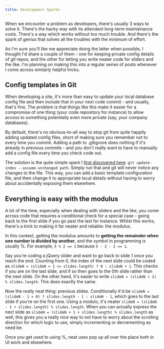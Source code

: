 ```yaml
---
title: Development Sparks
---
```

When we encounter a problem as developers, there's usually 3 ways to solve it. There's the hacky way with its attendant long-term maintainance costs. There's a way which works without too much trouble. And there's the spark of genius that solves all the troubles with the minimum of effort.
<!--more-->

As I'm sure you'll like me appreciate doing the latter when possible, I thought I'd share a couple of them - one for keeping private config details of git repos, and the other for letting you write neater code for sliders and the like. I'm planning on making this into a regular series of posts whenever I come across similarly helpful tricks.

## Config templates in Git

When developing a site, it's more than easy to update your local database config file and then include that in your next code commit - and usually, that's fine. The problem is that things like this make it easier for a compromise of one thing (your code repository for instance) to allow access to something potentially even more private (say, your company databases).

By default, there's no obvious-to-all way to stop git from quite happily adding updated config files, short of making sure you remember not to every time you commit. Adding a path to .gitignore does nothing if it's already in previous commits - and you don't really want to have to manually add a config file every time you check code out.

The solution is the quite simple spark I [first discovered here](http://blog.pagebakers.nl/2009/01/29/git-ignoring-changes-in-tracked-files/): `git update-index --assume-unchanged path`. Simply run that and git will never notice any changes to the file. This way, you can add a basic template configuration file, and then change it to appropriate local details without having to worry about accidentally exposing them elsewhere.

## Everything is easy with the modulus

A lot of the time, especially when dealing with sliders and the like, you come across code that requires a conditional check for a special case - going back to the first slide if you go past the last for instance. Whilst this works, there's a trick to making it far neater and reliable: the modulus.

In this context, getting the modulus amounts to **getting the remainder when one number is divided by another**, and the symbol in programming is usually %. For example, `5 % 2 == 1` because `5 - 2 - 2 == 1`.

Say you're coding a jQuery slider and want to go back to slide 1 once you reach the end. Counting from 0, the index of the next slide could be coded as `slideN = (slideN + 1 <= slides.length) ? 0 : slideN + 1`. This checks if you are on the last slide, and if so then goes to the 0th slide rather than the next slide. On the other hand, it's easier to write `slideN = (slideN + 1) % slides.length`. This does exactly the same.

Now the really neat thing: previous slides. Conditionally it'd be `slideN = (slideN - 1 > 0) ? slides.length - 1 : slideN - 1`, which goes to the last slide if you're on the first one. Using a modulo, it's neater `slideN = (slideN - 1 + slides.length) % slides.length`. When you can actually express the next slide as `slideN = (slideN + 1 + slides.length) % slides.length` as well, this gives you a really nice way to not have to worry about the scrolling direction for which logic to use, simply incrementing or decrementing as need be.

Once you get used to using %, neat uses pop up all over the place both in UI work and elsewhere.
